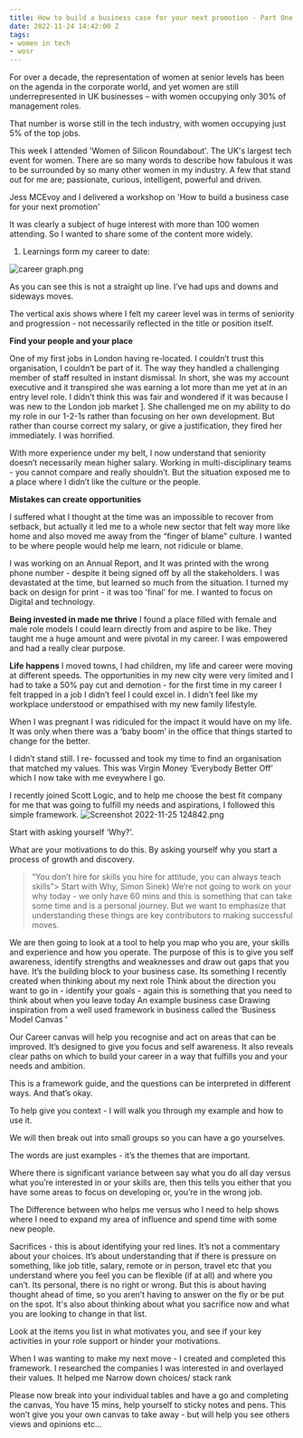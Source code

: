 ```yaml
---
title: How to build a business case for your next promotion - Part One
date: 2022-11-24 14:42:00 Z
tags:
- women in tech
- wosr
---
```


For over a decade, the representation of women at senior levels has been on the agenda in the corporate world, and yet women are still underrepresented in UK businesses – with women occupying only 30% of management roles. 

That number is worse still in the tech industry, with women occupying just 5% of the top jobs. 

This week I attended 'Women of Silicon Roundabout'. The UK's largest tech event for women. There are so many words to describe how fabulous it was to be surrounded by so many other women in my industry. A few that stand out for me are; passionate, curious, intelligent, powerful and driven.

Jess MCEvoy and I delivered a workshop on 'How to build a business case for your next promotion' 

It was clearly a subject of huge interest with more than 100 women attending. So I wanted to share some of the content more widely. 

1. Learnings form my career to date:

![career graph.png](/uploads/career%20graph.png)

As you can see this is not a straight up line. I’ve had ups and downs and sideways moves. 

The vertical axis shows where I felt my career level was in terms of seniority and progression - not necessarily reflected in the title or position itself.

**Find your people and your place**

One of my first jobs in London having re-located. I couldn’t trust this organisation, I couldn’t be part of it. The way they handled a challenging member of staff resulted in instant dismissal. In short, she was my account executive and it transpired she was earning a lot more than me yet at in an entry level role. I didn’t think this was fair and wondered if it was because I was new to the London job market ]. She challenged me on my ability to do my role in our 1-2-1s rather than focusing on her own development. But rather than course correct my salary, or give a justification, they fired her immediately. I was horrified.

With more experience under my belt, I now understand that seniority doesn’t necessarily mean higher salary. Working in multi-disciplinary teams - you cannot compare and really shouldn’t. But the situation exposed me to a place where I didn’t like the culture or the people. 

**Mistakes can create opportunities**

I suffered what I thought at the time was an impossible to recover from setback, but actually it led me to a whole new sector that felt way more like home and also moved me away from the “finger of blame” culture. I wanted to be where people would help me learn, not ridicule or blame.

I was working on an Annual Report, and It was printed with the wrong phone number - despite it being signed off by all the stakeholders. I was devastated at the time, but learned so much from the situation. I turned my back on design for print - it was too 'final' for me. I wanted to focus on Digital and technology. 

**Being invested in made me thrive**
I found a place filled with female and male role models I could learn directly from and aspire to be like. They taught me a huge amount and were pivotal in my career. I was empowered and had a really clear purpose.

**Life happens**
I moved towns, I had children, my life and career were moving at different speeds. The opportunities in my new city were very limited and I had to take a 50% pay cut and demotion - for the first time in my career I felt trapped in a job I didn’t feel I could excel in. I didn’t feel like my workplace understood or empathised with my new family lifestyle.

When I was pregnant I was ridiculed for the impact it would have on my life. It was only when there was a ‘baby boom’ in the      office that things started to change for the better. 

I didn’t stand still. I re- focussed and took my time to find an organisation that matched my values. This was Virgin Money ‘Everybody Better Off’ which I now take with me eveywhere I go. 

I recently joined Scott Logic, and to help me choose the best fit company for me that was going to fulfill my needs and aspirations, I followed this simple framework.
![Screenshot 2022-11-25 124842.png](/uploads/Screenshot%202022-11-25%20124842.png)

Start with asking yourself ‘Why?’.

What are your motivations to do this. By asking yourself why you start a process of growth and discovery.

 > “You don’t hire for skills you hire for attitude, you can always teach skills”> 
  Start with Why, Simon Sinek)
We’re not going to work on your why today - we only have 60 mins and this is something that can take some time and is a personal journey. But we want to emphasize that understanding these things are key contributors to making successful moves.

We are then going to look at a tool to help you map who you are, your skills and experience and how you operate. The purpose of this is to give you self awareness, identify strengths and weaknesses and draw out gaps that you have. It’s the building block to your business case. Its something I recently created when thinking about my next role
Think about the direction you want to go in - identify your goals - again this is something that you need to think about when you leave today
An example business case
Drawing inspiration from a well used framework in business called the ‘Business Model Canvas ’

Our Career canvas will help you recognise and act on areas that can be improved. It’s designed to give you focus and self awareness. It also reveals clear paths on which to build your career in a way that fulfills you and your needs and ambition. 

This is a framework guide, and the questions can be interpreted in different ways. And that’s okay. 

To help give you context - I will walk you through my example and how to use it. 

We will then break out into small groups so you can have a go yourselves.



The words are just examples - it’s the themes that are important.

Where there is significant variance between say what you do all day versus what you’re interested in or your skills are, then this tells you either that you have some areas to focus on developing or, you’re in the wrong job.

The Difference between who helps me versus who I need to help shows where I need to expand my area of influence and spend time with some new people.

Sacrifices - this is about identifying your red lines. It’s not a commentary about your choices. It’s about understanding that if there is pressure on something, like job title, salary, remote or in person, travel etc  that you understand where you feel you can be flexible (if at all) and where you can’t. Its personal, there is no right or wrong. But this is about having thought ahead of time, so you aren’t having to answer on the fly or be put on the spot. It's also about thinking about what you sacrifice now and what you are looking to change in that list.

Look at the items you list in what motivates you, and see if your key activities in your role support or hinder your motivations.


When I was wanting to make my next move - I created and completed  this framework.
I researched the companies I was interested in and overlayed their values.
It helped me Narrow down choices/ stack rank


Please now break into your individual tables and have a go and completing the canvas, You have 15 mins, help yourself to sticky notes and pens. This won’t give you your own canvas to take away - but will help you see others views and opinions etc…

